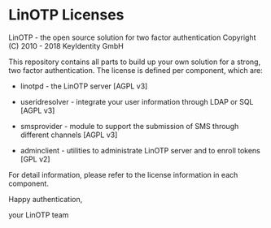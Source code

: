 LinOTP Licenses
===============

LinOTP - the open source solution for two factor authentication
  Copyright (C) 2010 - 2018 KeyIdentity GmbH


This repository contains all parts to build up your own solution
for a strong, two factor authentication. The license is defined
per component, which are:

 * linotpd        - the LinOTP server [AGPL v3]
 * useridresolver - integrate your user information through LDAP or SQL [AGPL v3]
 * smsprovider    - module to support the submission of SMS through different channels [AGPL v3]

 * adminclient    - utilities to administrate LinOTP server and to enroll tokens [GPL v2]


For detail information, please refer to the license information in each component.


Happy authentication,

   your LinOTP team

